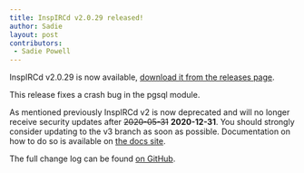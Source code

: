 ```yaml
---
title: InspIRCd v2.0.29 released!
author: Sadie
layout: post
contributors:
 - Sadie Powell
---
```


InspIRCd v2.0.29 is now available, [download it from the releases page](https://github.com/inspircd/inspircd/releases/tag/v2.0.29).

This release fixes a crash bug in the pgsql module.

As mentioned previously InspIRCd v2 is now deprecated and will no longer receive security updates after ~~2020-05-31~~ **2020-12-31**. You should strongly consider updating to the v3 branch as soon as possible. Documentation on how to do so is available on [the docs site](https://docs.inspircd.org/3/breaking-changes).

<!--more-->

The full change log can be found [on GitHub](https://github.com/inspircd/inspircd/compare/v2.0.28...v2.0.29).

